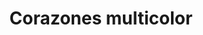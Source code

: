 ---
title: Corazones multicolor
date: 
draft: false

# descripcion
description : Pulsera de plata 925

materials: Plata 925

color: Amarillo, Verde y Lila

dimensions: 20,5cm largo

code: 03-09-0564

type: "Pulseras"

categories: []

price: $3.270,00

price_eftvo: $2.780,00

# Images
# first image will be shown in the product page
images:
  # - image: "images/path_to_image"
  # La ubicacion de las imagenes es imagenes/Pulseras/Pulseras.Plata/03-09-0564-corazones-multicolor
  - image: "./images/pulseras/plata/03-09-0564.JPG"
---
